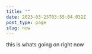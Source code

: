 ```yaml
---
title: ""
date: 2023-03-23T03:55:04.032Z
post_type: page
slug: now
---
```

this is whats going on right now